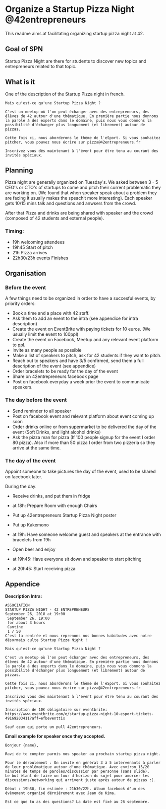 # Organize a Startup Pizza Night @42entrepreneurs

This readme aims at facilitating organizing startup pizza night at 42.

## Goal of SPN

Startup Pizza Night are there for students to discover new topics and entrepreneurs related to that topic.

## What is it

One of the description of the Startup Pizza night in french.


```
Mais qu'est-ce qu'une Startup Pizza Night ?

C'est un meetup où l'on peut échanger avec des entrepreneurs, des élèves de 42 autour d'une thématique. En première partie nous donnons la parole à des experts dans le domaine, puis nous vous donnons la possibilité d'échanger plus longuement (et librement) autour de pizzas.

Cette fois ci, nous aborderons le thème de l'eSport. Si vous souhaitez pitcher, vous pouvez nous écrire sur pizza@42entrepreneurs.fr

Inscrivez vous dés maintenant à l'évent pour être tenu au courant des invités spéciaux.
```

## Planning

Pizza night are generally organized on Tuesday's. We asked between 3 - 5 CEO's or CTO's of startups to come and pitch their current problematic they are working on. (We found that when speaker speak about a problem they are facing it usually makes the speachit more interesting). Each speaker gets 10/15 mins talk and questions and anwsers from the crowd.

After that Pizza and drinks are being shared with speaker and the crowd (composed of 42 students and external people). 

### Timing: 
 * 19h welcoming attendees
 * 19h45 Start of pitch
 * 21h Pizza arrives
 * 22h30/23h events Finishes


## Organisation

### Before the event

A few things need to be organized in order to have a succesful events, by priority orders:

* Book a time and a place with 42 staff.
* Ask them to add an event to the intra (see appendice for intra description)
* Create the event on EventBrite with paying tickets for 10 euros. (We usually limit the event to 100ppl)
* Create the event on Facebook, Meetup and any relevant event platform to ppl.
* Invite as many people as possible
* Make a list of speakers to pitch, ask for 42 students if they want to pitch. 
* Reach out to speakers and have 3/5 confirmed, send them a full description of the event (see appendice)
* Order bracelets to be ready for the day of the event
* Share on 42entrepreneurs facebook page
* Post on facebook everyday a week prior the event to communicate speakers.


### The day before the event
* Send reminder to all speaker
* Post on facebook event and relevant platform about event coming up soon
* Order drinks online or from supermarket to be delivered the day of the event (Soft Drinks, and light alcohol drinks)
* Ask the pizza man for pizza (If 100 people signup for the event I order 80 pizza). Also if more than 50 pizza I order from two pizzeria so they arrive at the same time.


### The day of the event

Appoint someone to take pictures the day of the event, used to be shared on facebook later.

During the day: 
* Receive drinks, and put them in fridge

* at 18h: Prepare Room with enough Chairs
* Put up 42entrepreneurs Startup Pizza Night poster
* Put up Kakemono

* at 19h: Have someone welcome guest and speakers at the entrance with bracelets from 19h
* Open beer and enjoy

* at 19h45: Have everyone sit down and speaker to start pitching
* at 20h45: Start receiving pizza


## Appendice

**Description Intra:**
```
ASSOCIATION
STARTUP PIZZA NIGHT - 42 ENTREPRENEURS
September 26, 2018 at 19:00
 September 26, 19:00
 for about 3 hours
 Cantine
 1 / 50
C'est la rentrée et nous reprenons nos bonnes habitudes avec notre désormais culte Startup Pizza Night !

Mais qu'est-ce qu'une Startup Pizza Night ?

C'est un meetup où l'on peut échanger avec des entrepreneurs, des élèves de 42 autour d'une thématique. En première partie nous donnons la parole à des experts dans le domaine, puis nous vous donnons la possibilité d'échanger plus longuement (et librement) autour de pizzas.

Cette fois ci, nous aborderons le thème de l'eSport. Si vous souhaitez pitcher, vous pouvez nous écrire sur pizza@42entrepreneurs.fr

Inscrivez vous dés maintenant à l'évent pour être tenu au courant des invités spéciaux.

Inscription de 10€ obligatoire sur eventbrite: https://www.eventbrite.com/e/startup-pizza-night-10-esport-tickets-49169203411?aff=efbeventtix

Sauf ceux qui porte un pull 42entrepreneurs.
```

**Email example for speaker once they accepted.**
```
Bonjour {name},

Ravi de te compter parmis nos speaker au prochain startup pizza night.

Pour le déroulement : On invite en général 3 à 5 intervenants à parler de leur problématique autour d'une thématique. Avec environ 15/20 minutes de temps de paroles/discussion par personne (sans slide).
Le but étant de faire un tour d'horizon du sujet pour amorcer les discussions/networking qui arrivent juste après autour de pizzas :). 

Début : 19h30, fin estimée : 21h30/22h. Album facebook d'un des évènement organisé dérniérement avec Jean de Kima.

Est ce que tu as des questions? La date est fixé au 26 septembre.

```
